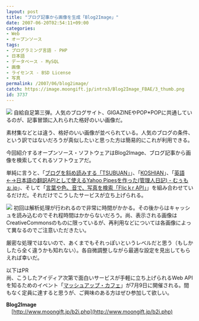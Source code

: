 ```yaml
---
layout: post
title: "ブログ記事から画像を生成「Blog2Image」"
date: 2007-06-20T02:54:11+09:00
categories:
- Web
- オープンソース
tags: 
- プログラミング言語 - PHP
- 日本語
- データベース - MySQL
- 画像
- ライセンス - BSD License
- 写真
permalink: /2007/06/blog2image/
catch: https://image.moongift.jp/intro3/Blog2Image_FBAE/3_thumb.png
id: 3737
---
```

[![](https://image.moongift.jp/intro3/Blog2Image_FBAE/2_thumb1.png)](https://image.moongift.jp/intro3/Blog2Image_FBAE/23.png) 自給自足第三弾。人気のブログサイト、GIGAZINEやPOP\*POPに共通しているのが、記事冒頭に入れられた格好のいい画像だ。

 

素材集などとは違う、格好のいい画像が並べられている。人気のブログの条件、という訳ではないだろうが真似したいと思った方は簡易的にこれが利用できる。

 

今回紹介するオープンソース・ソフトウェアはBlog2Image、ブログ記事から画像を検索してくれるソフトウェアだ。

 <!--more--> 

単純に言うと、「[ブログを斜め読みする「TSUBUAN」](http://www.mashupedia.jp/webapis/view/203)」、「[KOSHIAN](http://www.mashupedia.jp/webapis/view/25)」、「[英語←→日本語の翻訳APIとして使えるYahoo Pipesを作った(管理人日記) - むぅもぉ.jp](http://muumoo.jp/news/2007/05/09/0translationapi.html)」、そして「[言葉や色、音で、写真を検索「Flicｋr API」](http://www.mashupedia.jp/webapis/view/179)」を組み合わせているだけだ。それだけでこうしたサービスが立ち上げられる。

 

[![](https://image.moongift.jp/intro3/Blog2Image_FBAE/3_thumb.png)](https://image.moongift.jp/intro3/Blog2Image_FBAE/32.png) 初回は解析処理が行われるので非常に時間がかかる。その後からはキャッシュを読み込むのでそれ程時間はかからないだろう。尚、表示される画像はCreativeCommonsのものに限っているが、再利用などについては各画像によって異なるのでご注意いただきたい。

 

厳密な処理ではないので、あくまでもそれっぽいというレベルだと思う（もしかしたら全く違うかも知れない）。各自微調整しながら最適な設定を見出してもらえれば幸いだ。

 

以下はPR  
尚、こうしたアイディア次第で面白いサービスが手軽に立ち上げられるWeb APIを知るためのイベント「[マッシュアップ・カフェ](http://www.mashupedia.jp/informations/view/17)」が7月9日に開催される。間もなく定員に達すると思うが、ご興味のある方はぜひ参加して欲しい。

 

**Blog2Image**  
　[http://www.moongift.jp/b2i.php](http://www.moongift.jp/b2i.php)


